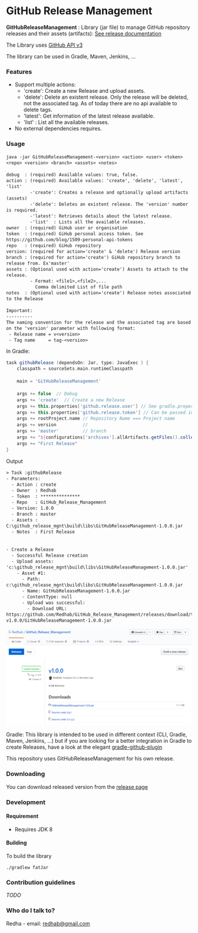 # GitHub Release Management

**GitHubReleaseManagement** : Library (jar file) to manage GitHub repository releases and their assets (artifacts): [See release documentation](https://help.github.com/articles/about-releases/)


The Library uses [GitHub API v3](https://developer.github.com/v3/)


The library can be used in Gradle, Maven, Jenkins, ...

### Features ###
 * Support multiple actions:
    * 'create': Create a new Release and upload assets.
    * 'delete': Delete an existent release. Only the release will be deleted, not the associated tag. As of today there are no api available to delete tags.
    * 'latest': Get information of the latest release available.
    * 'list'  : List all the available releases.
 * No external dependencies  requires. 
 
    
    
### Usage ###
```
java -jar GitHubReleaseManagement-<version> <action> <user> <token> <repo> <version> <branch> <assets> <notes>

debug  : (required) Available values: true, false. 
action : (required) Available values: 'create', 'delete', 'latest', 'list'
         -'create': Creates a release and optionally upload artifacts (assets)
         -'delete': Deletes an existent release. The 'version' number is required.
         -'latest': Retrieves details about the latest release.
         -'list'  : Lists all the available releases.
owner  : (required) GiHub user or organisation
token  : (required) GiHub personal access token. See https://github.com/blog/1509-personal-api-tokens
repo   : (required) GiHub repository
version: (required for action='create' & 'delete') Release version
branch : (required for action='create') GiHub repository branch to release from. Ex'master'
assets : (Optional used with action='create') Assets to attach to the release.
         - Format: <file1>,<file2>,...
           Comma delimited List of file path
notes  : (Optional used with action='create') Release notes associated to the Release

Important:
----------
The naming convention for the release and the associated tag are based on the 'version' parameter with following format:
 - Release name = v<version>
 - Tag name     = tag-<version>
```        

In Gradle:
```groovy
task githubRelease (dependsOn: Jar, type: JavaExec ) {
    classpath = sourceSets.main.runtimeClasspath

    main = 'GitHubReleaseManagement'

    args += false  // Debug
    args += 'create'  // Create a new Release
    args += this.properties['github.release.user'] // See gradle.properties
    args += this.properties['github.release.token'] // Can be passed in the commandline line as Gradle property: -P
    args += rootProject.name // Repository Name === Project name
    args += version          //
    args += 'master'         // branch
    args += "${configurations['archives'].allArtifacts.getFiles().collect().join(',')}" // List all the generated library files as assets
    args += "First Release"
}
```

Output 
```
> Task :githubRelease
- Parameters:
  - Action : create
  - Owner  : Redhab
  - Token  : ***************
  - Repo   : GitHub_Release_Management
  - Version: 1.0.0
  - Branch : master
  - Assets : C:\github_release_mgnt\build\libs\GitHubReleaseManagement-1.0.0.jar
  - Notes  : First Release


- Create a Release
  - Successful Release creation
  - Upload assets: 'c:\github_release_mgnt\build\libs\GitHubReleaseManagement-1.0.0.jar'
    - Asset #1:
      - Path: c:\github_release_mgnt\build\libs\GitHubReleaseManagement-1.0.0.jar
      - Name: GitHubReleaseManagement-1.0.0.jar
      - ContentType: null
      - Upload was successful:
        - Download URL: https://github.com/Redhab/GitHub_Release_Management/releases/download/tag-v1.0.0/GitHubReleaseManagement-1.0.0.jar

```

![alt-text](./release.png "GitHub Release Screenshot")


Gradle: This library is intended to be used in different context (CLI, Gradle, Maven, Jenkins, ...) but if you are looking for a better integration in Gradle to create Releases, have a look at the elegant [gradle-github-plugin](https://github.com/riiid/gradle-github-plugin) 

This repository uses GitHubReleaseManagement for his own release.


### Downloading

You can download released version from the [release page](https://github.com/Redhab/GitHub_Release_Management/releases)

### Development
#### Requirement
* Requires JDK 8

#### Building
To build the library

    ./gradlew fatJar

### Contribution guidelines ###

*TODO*

### Who do I talk to? ###

Redha  - email: redhab@gmail.com 